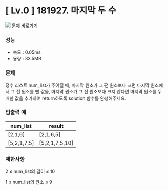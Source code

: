 # [ Lv.0 ] 181927. 마지막 두 수 

<img src="https://img.shields.io/badge/JavaScript-orange?style=flat&logo=javascript&logoColor=auto"/> [문제 바로가기](https://school.programmers.co.kr/learn/courses/30/lessons/181927)

### 성능
- 속도 : 0.05ms 
- 용량 : 33.5MB

### 문제
정수 리스트 num_list가 주어질 때, 마지막 원소가 그 전 원소보다 크면 마지막 원소에서 그 전 원소를 뺀 값을, 마지막 원소가 그 전 원소보다 크지 않다면 마지막 원소를 두 배한 값을 추가하여 return하도록 solution 함수를 완성해주세요.

### 입출력 예 

|num_list|result|
|---|---|
|[2,1,6]|[2,1,6,5]|
|[5,2,1,7,5] |[5,2,1,7,5,10]|


### 제한사항
2 ≤ num_list의 길이 ≤ 10

1 ≤ num_list의 원소 ≤ 9